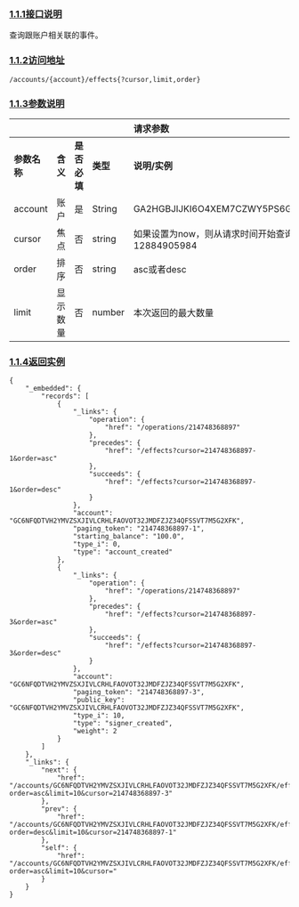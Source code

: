### [1.1.1接口说明](https://www.gitbook.com/book/wilsonhua/nbile-api/edit#)

查询跟账户相关联的事件。

### [1.1.2访问地址](https://www.gitbook.com/book/wilsonhua/nbile-api/edit#)

```
/accounts/{account}/effects{?cursor,limit,order}
```

### [1.1.3参数说明](https://www.gitbook.com/book/wilsonhua/nbile-api/edit#)

|   |   |   |   | **请求参数** |
| :--- | :--- | :--- | :--- | :--- |
| **参数名称** | **含义** | **是否必填** | **类型** | **说明/实例** |
| account | 账户 | 是 | String | GA2HGBJIJKI6O4XEM7CZWY5PS6GKSXL6D34ERAJYQSPYA6X6AI7HYW36 |
| cursor | 焦点 | 否 | string | 如果设置为now，则从请求时间开始查询，否则从设置的时间点开始查询，例如：12884905984 |
| order | 排序 | 否 | string | asc或者desc |
| limit | 显示数量 | 否 | number | 本次返回的最大数量 |

### [1.1.4返回实例](https://www.gitbook.com/book/wilsonhua/nbile-api/edit#)

```
{
    "_embedded": {
        "records": [
            {
                "_links": {
                    "operation": {
                        "href": "/operations/214748368897"
                    },
                    "precedes": {
                        "href": "/effects?cursor=214748368897-1&order=asc"
                    },
                    "succeeds": {
                        "href": "/effects?cursor=214748368897-1&order=desc"
                    }
                },
                "account": "GC6NFQDTVH2YMVZSXJIVLCRHLFAOVOT32JMDFZJZ34QFSSVT7M5G2XFK",
                "paging_token": "214748368897-1",
                "starting_balance": "100.0",
                "type_i": 0,
                "type": "account_created"
            },
            {
                "_links": {
                    "operation": {
                        "href": "/operations/214748368897"
                    },
                    "precedes": {
                        "href": "/effects?cursor=214748368897-3&order=asc"
                    },
                    "succeeds": {
                        "href": "/effects?cursor=214748368897-3&order=desc"
                    }
                },
                "account": "GC6NFQDTVH2YMVZSXJIVLCRHLFAOVOT32JMDFZJZ34QFSSVT7M5G2XFK",
                "paging_token": "214748368897-3",
                "public_key": "GC6NFQDTVH2YMVZSXJIVLCRHLFAOVOT32JMDFZJZ34QFSSVT7M5G2XFK",
                "type_i": 10,
                "type": "signer_created",
                "weight": 2
            }
        ]
    },
    "_links": {
        "next": {
            "href": "/accounts/GC6NFQDTVH2YMVZSXJIVLCRHLFAOVOT32JMDFZJZ34QFSSVT7M5G2XFK/effects?order=asc&limit=10&cursor=214748368897-3"
        },
        "prev": {
            "href": "/accounts/GC6NFQDTVH2YMVZSXJIVLCRHLFAOVOT32JMDFZJZ34QFSSVT7M5G2XFK/effects?order=desc&limit=10&cursor=214748368897-1"
        },
        "self": {
            "href": "/accounts/GC6NFQDTVH2YMVZSXJIVLCRHLFAOVOT32JMDFZJZ34QFSSVT7M5G2XFK/effects?order=asc&limit=10&cursor="
        }
    }
}
```



